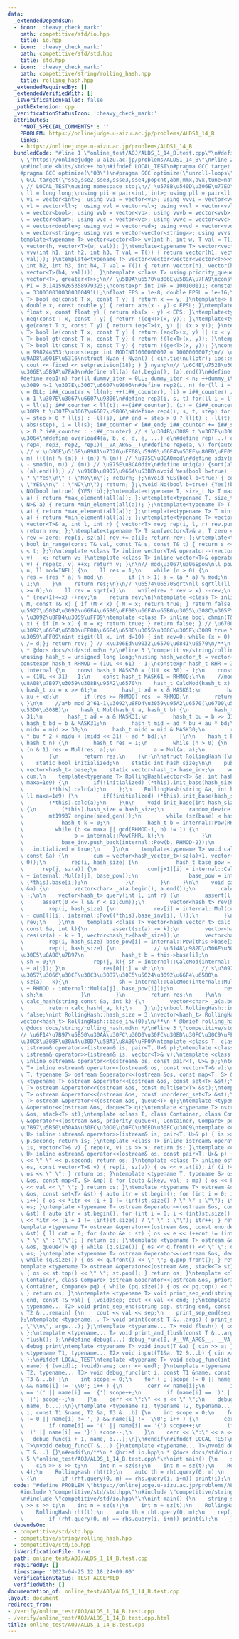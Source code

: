 ```yaml
---
data:
  _extendedDependsOn:
  - icon: ':heavy_check_mark:'
    path: competitive/std/io.hpp
    title: io.hpp
  - icon: ':heavy_check_mark:'
    path: competitive/std/std.hpp
    title: std.hpp
  - icon: ':heavy_check_mark:'
    path: competitive/string/rolling_hash.hpp
    title: rolling_hash.hpp
  _extendedRequiredBy: []
  _extendedVerifiedWith: []
  _isVerificationFailed: false
  _pathExtension: cpp
  _verificationStatusIcon: ':heavy_check_mark:'
  attributes:
    '*NOT_SPECIAL_COMMENTS*': ''
    PROBLEM: https://onlinejudge.u-aizu.ac.jp/problems/ALDS1_14_B
    links:
    - https://onlinejudge.u-aizu.ac.jp/problems/ALDS1_14_B
  bundledCode: "#line 1 \"online_test/AOJ/ALDS_1_14_B.test.cpp\"\n#define PROBLEM\
    \ \"https://onlinejudge.u-aizu.ac.jp/problems/ALDS1_14_B\"\n#line 2 \"competitive/std/std.hpp\"\
    \n#include <bits/stdc++.h>\n#ifndef LOCAL_TEST\n#pragma GCC target (\"avx\")\n\
    #pragma GCC optimize(\"O3\")\n#pragma GCC optimize(\"unroll-loops\")\n#pragma\
    \ GCC target(\"sse,sse2,sse3,ssse3,sse4,popcnt,abm,mmx,avx,tune=native\")\n#endif\
    \ // LOCAL_TEST\nusing namespace std;\n// \u578B\u540D\u306E\u77ED\u7E2E\nusing\
    \ ll = long long;\nusing pii = pair<int, int>; using pll = pair<ll, ll>;\nusing\
    \ vi = vector<int>;  using vvi = vector<vi>; using vvvi = vector<vvi>;\nusing\
    \ vl = vector<ll>;  using vvl = vector<vl>; using vvvl = vector<vvl>;\nusing vb\
    \ = vector<bool>; using vvb = vector<vb>; using vvvb = vector<vvb>;\nusing vc\
    \ = vector<char>; using vvc = vector<vc>; using vvvc = vector<vvc>;\nusing vd\
    \ = vector<double>; using vvd = vector<vd>; using vvvd = vector<vvd>;\nusing vs\
    \ = vector<string>; using vvs = vector<vector<string>>; using vvvs = vector<vector<vector<string>>>;\n\
    template<typename T> vector<vector<T>> vv(int h, int w, T val = T()) { return\
    \ vector(h, vector<T>(w, val)); }\ntemplate<typename T> vector<vector<vector<T>>>\
    \ vvv(int h1, int h2, int h3, T val = T()) { return vector(h1, vector(h2, vector<T>(h3,\
    \ val))); }\ntemplate<typename T> vector<vector<vector<vector<T>>>> vvvv(int h1,\
    \ int h2, int h3, int h4, T val = T()) { return vector(h1, vector(h2, vector(h3,\
    \ vector<T>(h4, val)))); }\ntemplate <class T> using priority_queue_min = priority_queue<T,\
    \ vector<T>, greater<T>>;\n// \u5B9A\u6570\u306E\u5B9A\u7FA9\nconstexpr double\
    \ PI = 3.14159265358979323;\nconstexpr int INF = 100100111; constexpr ll INFL\
    \ = 3300300300300300491LL;\nfloat EPS = 1e-8; double EPSL = 1e-16;\ntemplate<typename\
    \ T> bool eq(const T x, const T y) { return x == y; }\ntemplate<> bool eq<double>(const\
    \ double x, const double y) { return abs(x - y) < EPSL; }\ntemplate<> bool eq<float>(const\
    \ float x, const float y) { return abs(x - y) < EPS; }\ntemplate<typename T> bool\
    \ neq(const T x, const T y) { return !(eq<T>(x, y)); }\ntemplate<typename T> bool\
    \ ge(const T x, const T y) { return (eq<T>(x, y) || (x > y)); }\ntemplate<typename\
    \ T> bool le(const T x, const T y) { return (eq<T>(x, y) || (x < y)); }\ntemplate<typename\
    \ T> bool gt(const T x, const T y) { return !(le<T>(x, y)); }\ntemplate<typename\
    \ T> bool lt(const T x, const T y) { return !(ge<T>(x, y)); }\nconstexpr int MODINT998244353\
    \ = 998244353;\nconstexpr int MODINT1000000007 = 1000000007;\n// \u5165\u51FA\u529B\
    \u9AD8\u901F\u5316\nstruct Nyan { Nyan() { cin.tie(nullptr); ios::sync_with_stdio(false);\
    \ cout << fixed << setprecision(18); } } nyan;\n// \u6C4E\u7528\u30DE\u30AF\u30ED\
    \u306E\u5B9A\u7FA9\n#define all(a) (a).begin(), (a).end()\n#define sz(x) ((ll)(x).size())\n\
    #define rep1(n) for(ll dummy_iter = 0LL; dummy_iter < n; ++dummy_iter) // 0 \u304B\
    \u3089 n-1 \u307E\u3067\u6607\u9806\n#define rep2(i, n) for(ll i = 0LL, i##_counter\
    \ = 0LL; i##_counter < ll(n); ++(i##_counter), (i) = i##_counter) // 0 \u304B\u3089\
    \ n-1 \u307E\u3067\u6607\u9806\n#define rep3(i, s, t) for(ll i = ll(s), i##_counter\
    \ = ll(s); i##_counter < ll(t); ++(i##_counter), (i) = (i##_counter)) // s \u304B\
    \u3089 t \u307E\u3067\u6607\u9806\n#define rep4(i, s, t, step) for(ll i##_counter\
    \ = step > 0 ? ll(s) : -ll(s), i##_end = step > 0 ? ll(t) : -ll(t), i##_step =\
    \ abs(step), i = ll(s); i##_counter < i##_end; i##_counter += i##_step, i = step\
    \ > 0 ? i##_counter : -i##_counter) // s \u304B\u3089 t \u307E\u3067 step\u305A\
    \u3064\n#define overload4(a, b, c, d, e, ...) e\n#define rep(...) overload4(__VA_ARGS__,\
    \ rep4, rep3, rep2, rep1)(__VA_ARGS__)\n#define repe(a, v) for(auto& a : (v))\
    \ // v \u306E\u5168\u8981\u7D20\uFF08\u5909\u66F4\u53EF\u80FD\uFF09\n#define smod(n,\
    \ m) ((((n) % (m)) + (m)) % (m)) // \u975E\u8CA0mod\n#define sdiv(n, m) (((n)\
    \ - smod(n, m)) / (m)) // \u975E\u8CA0div\n#define uniq(a) {sort(all(a)); (a).erase(unique(all(a)),\
    \ (a).end());} // \u91CD\u8907\u9664\u53BB\nvoid Yes(bool b=true) { cout << (b\
    \ ? \"Yes\\n\" : \"No\\n\"); return; };\nvoid YES(bool b=true) { cout << (b ?\
    \ \"YES\\n\" : \"NO\\n\"); return; };\nvoid No(bool b=true) {Yes(!b);};\nvoid\
    \ NO(bool b=true) {YES(!b);};\ntemplate<typename T, size_t N> T max(array<T, N>&\
    \ a) { return *max_element(all(a)); };\ntemplate<typename T, size_t N> T min(array<T,\
    \ N>& a) { return *min_element(all(a)); };\ntemplate<typename T> T max(vector<T>&\
    \ a) { return *max_element(all(a)); };\ntemplate<typename T> T min(vector<T>&\
    \ a) { return *min_element(all(a)); };\ntemplate<typename T> vector<T> vec_slice(const\
    \ vector<T>& a, int l, int r) { vector<T> rev; rep(i, l, r) rev.push_back(a[i]);\
    \ return rev; };\ntemplate<typename T> T sum(vector<T>& a, T zero = T(0)) { T\
    \ rev = zero; rep(i, sz(a)) rev += a[i]; return rev; };\ntemplate<typename T>\
    \ bool in_range(const T& val, const T& s, const T& t) { return s <= val && val\
    \ < t; };\n\ntemplate <class T> inline vector<T>& operator--(vector<T>& v) { repe(x,\
    \ v) --x; return v; }\ntemplate <class T> inline vector<T>& operator++(vector<T>&\
    \ v) { repe(x, v) ++x; return v; }\n\n// mod\u3067\u306Epow\nll powm(ll a, ll\
    \ n, ll mod=INFL) {\n    ll res = 1;\n    while (n > 0) {\n        if (n & 1)\
    \ res = (res * a) % mod;\n        if (n > 1) a = (a * a) % mod;\n        n >>=\
    \ 1;\n    }\n    return res;\n}\n// \u6574\u6570Sqrt\nll sqrtll(ll x) {\n    assert(x\
    \ >= 0);\n    ll rev = sqrt(x);\n    while(rev * rev > x) --rev;\n    while((rev+1)\
    \ * (rev+1)<=x) ++rev;\n    return rev;\n}\ntemplate <class T> inline bool chmax(T&\
    \ M, const T& x) { if (M < x) { M = x; return true; } return false; } // \u6700\
    \u5927\u5024\u3092\u66F4\u65B0\uFF08\u66F4\u65B0\u3055\u308C\u305F\u3089 true\
    \ \u3092\u8FD4\u3059\uFF09\ntemplate <class T> inline bool chmin(T& m, const T&\
    \ x) { if (m > x) { m = x; return true; } return false; } // \u6700\u5C0F\u5024\
    \u3092\u66F4\u65B0\uFF08\u66F4\u65B0\u3055\u308C\u305F\u3089 true \u3092\u8FD4\
    \u3059\uFF09\nint digit(ll x, int d=10) { int rev=0; while (x > 0) { rev++; x\
    \ /= d;}; return rev; } // x\u306Ed\u9032\u6570\u6841\u6570\n/**\n * @brief std.hpp\n\
    \ * @docs docs/std/std.md\n */\n#line 3 \"competitive/string/rolling_hash.hpp\"\
    \nusing hash_t = unsigned long long;\nusing hash_vector_t = vector<hash_t>;\n\
    constexpr hash_t RHMOD = (1UL << 61) - 1;\nconstexpr hash_t RHR = 37;\n\nnamespace\
    \ internal {\n    const hash_t MASK30 = (1UL << 30) - 1;\n    const hash_t MASK31\
    \ = (1UL << 31) - 1;\n    const hash_t MASK61 = RHMOD;\n\n    //mod 2^61-1\u3092\
    \u8A08\u7B97\u3059\u308B\u95A2\u6570\n    hash_t CalcMod(hash_t x) {\n       \
    \ hash_t xu = x >> 61;\n        hash_t xd = x & MASK61;\n        hash_t res =\
    \ xu + xd;\n        if (res >= RHMOD) res -= RHMOD;\n        return res;\n   \
    \ }\n\n    //a*b mod 2^61-1\u3092\u8FD4\u3059\u95A2\u6570(\u6700\u5F8C\u306BMod\u3092\
    \u53D6\u308B)\n    hash_t Mul(hash_t a, hash_t b) {\n        hash_t au = a >>\
    \ 31;\n        hash_t ad = a & MASK31;\n        hash_t bu = b >> 31;\n       \
    \ hash_t bd = b & MASK31;\n        hash_t mid = ad * bu + au * bd;\n        hash_t\
    \ midu = mid >> 30;\n        hash_t midd = mid & MASK30;\n        return CalcMod(au\
    \ * bu * 2 + midu + (midd << 31) + ad * bd);\n    }\n\n    hash_t Pow(hash_t a,\
    \ hash_t n) {\n        hash_t res = 1;\n        while (n > 0) {\n            if\
    \ (n & 1) res = Mul(res, a);\n            a = Mul(a, a);\n            n >>= 1;\n\
    \        }\n        return res;\n    }\n}\n\nstruct RollingHash {\n    private:\n\
    \    static bool initialized;\n    static int hash_size;\n\n    public:\n    static\
    \ vector<hash_t> base;\n    static vector<hash_t> base_inv;\n    vector<hash_vector_t>\
    \ cum;\n    template<typename T> RollingHash(vector<T> &a, int hash_size=3, ll\
    \ maxa=1e9) {\n        if(!initialized) (*this).init_base(hash_size, maxa);\n\
    \        (*this).calc(a);\n    };\n    RollingHash(string &a, int hash_size=3,\
    \ ll maxa=1e9) {\n        if(!initialized) (*this).init_base(hash_size, maxa);\n\
    \        (*this).calc(a);\n    }\n\n    void init_base(int hash_size, ll maxa)\
    \ {\n        (*this).hash_size = hash_size;\n        random_device seed_gen;\n\
    \        mt19937 engine(seed_gen());\n        while (sz(base) < hash_size) {\n\
    \            hash_t k = 0;\n            hash_t b = internal::Pow(RHR, k);\n  \
    \          while (b <= maxa || gcd(RHMOD-1, b) != 1) {\n                k = engine();\n\
    \                b = internal::Pow(RHR, k);\n            }\n            base.push_back(b);\n\
    \            base_inv.push_back(internal::Pow(b, RHMOD-2));\n        }\n     \
    \   initialized = true;\n    }\n\n    template<typename T> void calc(vector<T>\
    \ const &a) {\n        cum = vector<hash_vector_t>(sz(a)+1, vector<hash_t>(hash_size,\
    \ 0));\n        rep(i, hash_size) {\n            hash_t base_pow = 1;\n      \
    \      rep(j, sz(a)) {\n                cum[j+1][i] = internal::CalcMod(cum[j][i]\
    \ + internal::Mul(a[j], base_pow));\n                base_pow = internal::Mul(base_pow,\
    \ (*this).base[i]);\n            }\n        }\n    }\n\n    void calc(string const\
    \ &a) {\n        vector<char> _a(a.begin(), a.end());\n        calc(_a);\n   \
    \ };\n\n    vector<hash_t> query(int l, int r) {\n        assert(l <= r);\n  \
    \      assert(0 <= l && r < sz(cum));\n        vector<hash_t> rev(hash_size);\n\
    \        rep(i, hash_size) {\n            rev[i] = internal::Mul(cum[r][i] + RHMOD\
    \ - cum[l][i], internal::Pow((*this).base_inv[i], l));\n        }\n        return\
    \ rev;\n    }\n\n    template <class T> vector<hash_vector_t> calc_hash(vector<T>\
    \ const &a, int k){\n        assert(sz(a) >= k);\n        vector<hash_vector_t>\
    \ res(sz(a) - k + 1, vector<hash_t>(hash_size));\n        vector<hash_t> base_pow(hash_size);\n\
    \        rep(i, hash_size) base_pow[i] = internal::Pow(this->base[i], k);\n\n\
    \        rep(i, hash_size) {\n            // \u5148\u982D\u306E\u30CF\u30C3\u30B7\
    \u30E5\u8A08\u7B97\n            hash_t b = this->base[i];\n            hash_t\
    \ sh = 0;\n            rep(j, k){ sh = internal::CalcMod(internal::Mul(sh, b)\
    \ + a[j]); }\n            res[0][i] = sh;\n\n            // s\u3092\u305A\u3089\
    \u3057\u3066\u30CF\u30C3\u30B7\u30E5\u5024\u3092\u66F4\u65B0\n            rep(j,\
    \ sz(a) - k){\n                sh = internal::CalcMod(internal::Mul(sh, b) + a[j+k]\
    \ + RHMOD - internal::Mul(a[j], base_pow[i]));\n                res[j+1][i] =\
    \ sh;\n            }\n        }\n        return res;\n    }\n\n    vector<hash_vector_t>\
    \ calc_hash(string const &a, int k) {\n        vector<char> _a(a.begin(), a.end());\n\
    \        return calc_hash(_a, k);\n    };\n};\nbool RollingHash::initialized =\
    \ false;\nint RollingHash::hash_size = 3;\nvector<hash_t> RollingHash::base(0);\n\
    vector<hash_t> RollingHash::base_inv(0);\n/**\n * @brief rolling_hash.hpp\n *\
    \ @docs docs/string/rolling_hash.md\n */\n#line 3 \"competitive/std/io.hpp\"\n\
    // \u6F14\u7B97\u5B50\u30AA\u30FC\u30D0\u30FC\u30ED\u30FC\u30C9\uFF08\u30D7\u30ED\
    \u30C8\u30BF\u30A4\u30D7\u5BA3\u8A00\uFF09\ntemplate <class T, class U> inline\
    \ istream& operator>>(istream& is, pair<T, U>& p);\ntemplate <class T> inline\
    \ istream& operator>>(istream& is, vector<T>& v);\ntemplate <class T, class U>\
    \ inline ostream& operator<<(ostream& os, const pair<T, U>& p);\ntemplate <class\
    \ T> inline ostream& operator<<(ostream& os, const vector<T>& v);\ntemplate <typename\
    \ T, typename S> ostream &operator<<(ostream &os, const map<T, S> &mp);\ntemplate\
    \ <typename T> ostream &operator<<(ostream &os, const set<T> &st);\ntemplate <typename\
    \ T> ostream &operator<<(ostream &os, const multiset<T> &st);\ntemplate <typename\
    \ T> ostream &operator<<(ostream &os, const unordered_set<T> &st);\ntemplate <typename\
    \ T> ostream &operator<<(ostream &os, queue<T> q);\ntemplate <typename T> ostream\
    \ &operator<<(ostream &os, deque<T> q);\ntemplate <typename T> ostream &operator<<(ostream\
    \ &os, stack<T> st);\ntemplate <class T, class Container, class Compare> ostream\
    \ &operator<<(ostream &os, priority_queue<T, Container, Compare> pq);\n\n// \u6F14\
    \u7B97\u5B50\u30AA\u30FC\u30D0\u30FC\u30ED\u30FC\u30C9\ntemplate <class T, class\
    \ U> inline istream& operator>>(istream& is, pair<T, U>& p) { is >> p.first >>\
    \ p.second; return is; }\ntemplate <class T> inline istream& operator>>(istream&\
    \ is, vector<T>& v) { repe(x, v) is >> x; return is; }\ntemplate <class T, class\
    \ U> inline ostream& operator<<(ostream& os, const pair<T, U>& p) { os << p.first\
    \ << \" \" << p.second; return os; }\ntemplate <class T> inline ostream& operator<<(ostream&\
    \ os, const vector<T>& v) { rep(i, sz(v)) { os << v.at(i); if (i != sz(v) - 1)\
    \ os << \" \"; } return os; }\ntemplate <typename T, typename S> ostream &operator<<(ostream\
    \ &os, const map<T, S> &mp) { for (auto &[key, val] : mp) { os << key << \":\"\
    \ << val << \" \"; } return os; }\ntemplate <typename T> ostream &operator<<(ostream\
    \ &os, const set<T> &st) { auto itr = st.begin(); for (int i = 0; i < (int)st.size();\
    \ i++) { os << *itr << (i + 1 != (int)st.size() ? \" \" : \"\"); itr++; } return\
    \ os; }\ntemplate <typename T> ostream &operator<<(ostream &os, const multiset<T>\
    \ &st) { auto itr = st.begin(); for (int i = 0; i < (int)st.size(); i++) { os\
    \ << *itr << (i + 1 != (int)st.size() ? \" \" : \"\"); itr++; } return os; }\n\
    template <typename T> ostream &operator<<(ostream &os, const unordered_set<T>\
    \ &st) { ll cnt = 0; for (auto &e : st) { os << e << (++cnt != (int)st.size()\
    \ ? \" \" : \"\"); } return os; }\ntemplate <typename T> ostream &operator<<(ostream\
    \ &os, queue<T> q) { while (q.size()) { os << q.front() << \" \"; q.pop(); } return\
    \ os; }\ntemplate <typename T> ostream &operator<<(ostream &os, deque<T> q) {\
    \ while (q.size()) { os << q.front() << \" \"; q.pop_front(); } return os; }\n\
    template <typename T> ostream &operator<<(ostream &os, stack<T> st) { while (st.size())\
    \ { os << st.top() << \" \"; st.pop(); } return os; }\ntemplate <class T, class\
    \ Container, class Compare> ostream &operator<<(ostream &os, priority_queue<T,\
    \ Container, Compare> pq) { while (pq.size()) { os << pq.top() << \" \"; pq.pop();\
    \ } return os; }\n\ntemplate <typename T> void print_sep_end(string sep, string\
    \ end, const T& val) { (void)sep; cout << val << end; };\ntemplate <typename T1,\
    \ typename... T2> void print_sep_end(string sep, string end, const T1 &val, const\
    \ T2 &...remain) {\n    cout << val << sep;\n    print_sep_end(sep, end, remain...);\n\
    };\ntemplate <typename... T> void print(const T &...args) { print_sep_end(\" \"\
    , \"\\n\", args...); };\ntemplate <typename... T> void flush() { cout << flush;\
    \ };\ntemplate <typename... T> void print_and_flush(const T &...args) { print(args...);\
    \ flush(); };\n#define debug(...) debug_func(0, #__VA_ARGS__, __VA_ARGS__) //\
    \ debug print\ntemplate <typename T> void input(T &a) { cin >> a; };\ntemplate\
    \ <typename T1, typename... T2> void input(T1&a, T2 &...b) { cin >> a; input(b...);\
    \ };\n#ifdef LOCAL_TEST\ntemplate <typename T> void debug_func(int i, const T\
    \ name) { (void)i; (void)name; cerr << endl; }\ntemplate <typename T1, typename\
    \ T2, typename... T3> void debug_func(int i, const T1 &name, const T2 &a, const\
    \ T3 &...b) {\n    int scope = 0;\n    for ( ; (scope != 0 || name[i] != ',')\
    \ && name[i] != '\\0'; i++ ) {\n        cerr << name[i];\n        if (name[i]\
    \ == '(' || name[i] == '{') scope++;\n        if (name[i] == ')' || name[i] ==\
    \ '}') scope--;\n    }\n    cerr << \":\" << a << \" \";\n    debug_func(i + 1,\
    \ name, b...);\n}\ntemplate <typename T1, typename T2, typename... T3> void debug_func(int\
    \ i, const T1 &name, T2 &a, T3 &...b) {\n    int scope = 0;\n    for ( ; (scope\
    \ != 0 || name[i] != ',') && name[i] != '\\0'; i++ ) {\n        cerr << name[i];\n\
    \        if (name[i] == '(' || name[i] == '{') scope++;\n        if (name[i] ==\
    \ ')' || name[i] == '}') scope--;\n    }\n    cerr << \":\" << a << \" \";\n \
    \   debug_func(i + 1, name, b...);\n}\n#endif\n#ifndef LOCAL_TEST\ntemplate <typename...\
    \ T>\nvoid debug_func(T &...) {}\ntemplate <typename... T>\nvoid debug_func(const\
    \ T &...) {}\n#endif\n/**\n * @brief io.hpp\n * @docs docs/std/io.md\n */\n#line\
    \ 5 \"online_test/AOJ/ALDS_1_14_B.test.cpp\"\n\nint main() {\n    string s, t;\n\
    \    cin >> s >> t;\n    int n = sz(s);\n    int m = sz(t);\n    RollingHash rhs(s,\
    \ 4);\n    RollingHash rht(t);\n    auto th = rht.query(0, m);\n    rep(i, n-m+1)\
    \ {\n        if (rht.query(0, m) == rhs.query(i, i+m)) print(i);\n    }\n}\n"
  code: "#define PROBLEM \"https://onlinejudge.u-aizu.ac.jp/problems/ALDS1_14_B\"\n\
    #include \"competitive/std/std.hpp\"\n#include \"competitive/string/rolling_hash.hpp\"\
    \n#include \"competitive/std/io.hpp\"\n\nint main() {\n    string s, t;\n    cin\
    \ >> s >> t;\n    int n = sz(s);\n    int m = sz(t);\n    RollingHash rhs(s, 4);\n\
    \    RollingHash rht(t);\n    auto th = rht.query(0, m);\n    rep(i, n-m+1) {\n\
    \        if (rht.query(0, m) == rhs.query(i, i+m)) print(i);\n    }\n}\n"
  dependsOn:
  - competitive/std/std.hpp
  - competitive/string/rolling_hash.hpp
  - competitive/std/io.hpp
  isVerificationFile: true
  path: online_test/AOJ/ALDS_1_14_B.test.cpp
  requiredBy: []
  timestamp: '2023-04-25 12:18:24+09:00'
  verificationStatus: TEST_ACCEPTED
  verifiedWith: []
documentation_of: online_test/AOJ/ALDS_1_14_B.test.cpp
layout: document
redirect_from:
- /verify/online_test/AOJ/ALDS_1_14_B.test.cpp
- /verify/online_test/AOJ/ALDS_1_14_B.test.cpp.html
title: online_test/AOJ/ALDS_1_14_B.test.cpp
---
```

